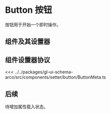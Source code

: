 <script setup>
import Example from '../../.vitepress/components/setter/button/Example.vue';
import {ButtonMeta as componentMeta} from "@geelato/gl-ui-schema-arco";

</script>


# Button 按钮
按钮用于开始一个即时操作。

## 组件及其设置器

<Example /> 

## 组件设置器协议

<ComponentBuilderExample :componentMeta="componentMeta"/>
<<< ../../packages/gl-ui-schema-arco/src/components/setter/button/ButtonMeta.ts

## 后续
待增加属性载入状态。

